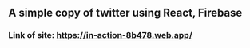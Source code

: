 ## A simple copy of twitter using React, Firebase
### Link of site: https://in-action-8b478.web.app/

